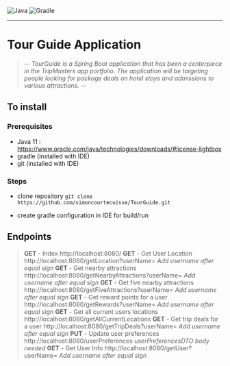 ![Java](https://img.shields.io/badge/made%20with-JAVA-%23C9284D?style=for-the-badge&logo=java&logoColor=#EC1C24)
![Gradle](https://img.shields.io/badge/GRADLE-%23005384?style=for-the-badge&logo=gradle&logoColor=white)




____________________

# Tour Guide Application
> -- _TourGuide is a Spring Boot application that has been a centerpiece in the TripMasters app portfolio.
The application will be targeting people looking for package deals on hotel stays and admissions to various attractions._ --


## To install
### Prerequisites
- Java 11 : https://www.oracle.com/java/technologies/downloads/#license-lightbox
- gradle (installed with IDE)
- git (installed with IDE)

### Steps
- clone repository
`git clone https://github.com/simoncourtecuisse/TourGuide.git`

- create gradle configuration in IDE for build/run

## Endpoints
> **GET** - Index
http://localhost:8080/
> **GET** - Get User Location http://localhost:8080/getLocation?userName=
_Add username after equal sign_
> **GET** - Get nearby attractions http://localhost:8080/getNearbyAttractions?userName=
_Add username after equal sign_
> **GET** - Get five nearby attractions http://localhost:8080/getFiveAttractions?userName=
_Add username after equal sign_
> **GET** - Get reward points for a user http://localhost:8080/getRewards?userName=
_Add username after equal sign_
> **GET** - Get all current users locations http://localhost:8080/getAllCurrentLocations
> **GET** - Get trip deals for a user http://localhost:8080/getTripDeals?userName=
_Add username after equal sign_
> **PUT** - Update user preferences http://localhost:8080/userPreferences
_userPreferencesDTO body needed_
> **GET** - Get User Info http://localhost:8080/getUser?userName=
_Add username after equal sign_